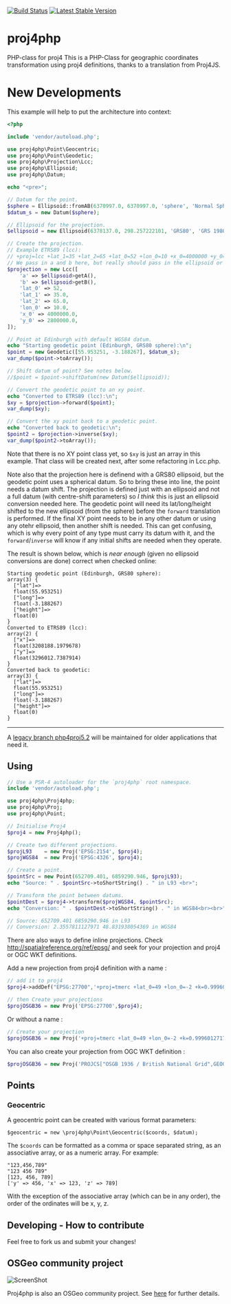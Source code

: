 [![Build Status](https://img.shields.io/travis/proj4php/proj4php/master.svg)](https://travis-ci.org/proj4php/proj4php)
[![Latest Stable Version](https://img.shields.io/packagist/dt/proj4php/proj4php.svg)](https://packagist.org/packages/proj4php/proj4php)

# proj4php
PHP-class for proj4
This is a PHP-Class for geographic coordinates transformation using proj4 definitions,
thanks to a translation from Proj4JS. 

# New Developments

This example will help to put the architecture into context:

```php
<?php

include 'vendor/autoload.php';

use proj4php\Point\Geocentric;
use proj4php\Point\Geodetic;
use proj4php\Projection\Lcc;
use proj4php\Ellipsoid;
use proj4php\Datum;

echo "<pre>";

// Datum for the point.
$sphere = Ellipsoid::fromAB(6370997.0, 6370997.0, 'sphere', 'Normal Sphere (r=6370997)');
$datum_s = new Datum($sphere);

// Ellipsoid for the projection.
$ellipsoid = new Ellipsoid(6378137.0, 298.257222101, 'GRS80', 'GRS 1980 (IUGG, 1980)');

// Create the projection.
// Example ETRS89 (lcc):
// +proj=lcc +lat_1=35 +lat_2=65 +lat_0=52 +lon_0=10 +x_0=4000000 +y_0=2800000 +ellps=GRS80 +units=m +no_defs 
// We pass in a and b here, but really should pass in the ellipsoid or datum.
$projection = new Lcc([
    'a' => $ellipsoid>getA(),
    'b' => $ellipsoid>getB(),
    'lat_0' => 52,
    'lat_1' => 35.0,
    'lat_2' => 65.0,
    'lon_0' => 10.0,
    'x_0' => 4000000.0,
    'y_0' => 2800000.0,
]);

// Point at Edinburgh with default WGS84 datum.
echo "Starting geodetic point (Edinburgh, GRS80 sphere):\n";
$point = new Geodetic([55.953251, -3.188267], $datum_s);
var_dump($point->toArray());

// Shift datum of point? See notes below.
//$point = $point->shiftDatum(new Datum($ellipsoid));

// Convert the geodetic point to an xy point.
echo "Converted to ETRS89 (lcc):\n";
$xy = $projection->forward($point);
var_dump($xy);

// Convert the xy point back to a geodetic point.
echo "Converted back to geodetic:\n";
$point2 = $projection->inverse($xy);
var_dump($point2->toArray());
```

Note that there is no XY point class yet, so `$xy` is just an array in this example.
That class will be created next, after some refactoring in Lcc.php.

Note also that the projection here is definend with a GRS80 ellipsoid, but the geodetic point
uses a spherical datum. So to bring these into line, the point
needs a datum shift. The projection is defined just with an ellipsoid and not a full datum
(with centre-shift parameters) so *I think* this is just an ellipsoid conversion needed
here. The geodetic point will need its lat/long/height shifted to the new ellipsoid
(from the sphere) before the `forward` translation is performed. If the final XY point needs
to be in any other datum or using any otehr ellipsoid, then another shift is needed.
This can get confusing, which is why every point of any type must carry its datum with
it, and the `forward`/`inverse` will know if any initial shifts are needed when they
operate.

The result is shown below, which is *near enough* (given no ellipsoid conversions are
done) correct when checked online:

```
Starting geodetic point (Edinburgh, GRS80 sphere):
array(3) {
  ["lat"]=>
  float(55.953251)
  ["long"]=>
  float(-3.188267)
  ["height"]=>
  float(0)
}
Converted to ETRS89 (lcc):
array(2) {
  ["x"]=>
  float(3208188.1979678)
  ["y"]=>
  float(3296012.7387914)
}
Converted back to geodetic:
array(3) {
  ["lat"]=>
  float(55.953251)
  ["long"]=>
  float(-3.188267)
  ["height"]=>
  float(0)
}
```

----

A [legacy branch php4proj5.2](https://github.com/proj4php/proj4php/tree/proj4php5.2) will be
maintained for older applications that need it.

## Using

```php
// Use a PSR-4 autoloader for the `proj4php` root namespace.
include 'vendor/autoload.php';

use proj4php\Proj4php;
use proj4php\Proj;
use proj4php\Point;

// Initialise Proj4
$proj4 = new Proj4php();

// Create two different projections.
$projL93    = new Proj('EPSG:2154', $proj4);
$projWGS84  = new Proj('EPSG:4326', $proj4);

// Create a point.
$pointSrc = new Point(652709.401, 6859290.946, $projL93);
echo "Source: " . $pointSrc->toShortString() . " in L93 <br>";

// Transform the point between datums.
$pointDest = $proj4->transform($projWGS84, $pointSrc);
echo "Conversion: " . $pointDest->toShortString() . " in WGS84<br><br>";

// Source: 652709.401 6859290.946 in L93
// Conversion: 2.3557811127971 48.831938054369 in WGS84
```

There are also ways to define inline projections.
Check http://spatialreference.org/ref/epsg/ and seek for your projection and proj4 or OGC WKT definitions.

Add a new projection from proj4 definition with a name :
```php
// add it to proj4
$proj4->addDef("EPSG:27700",'+proj=tmerc +lat_0=49 +lon_0=-2 +k=0.9996012717 +x_0=400000 +y_0=-100000 +ellps=airy +datum=OSGB36 +units=m +no_defs');

// then Create your projections
$projOSGB36 = new Proj('EPSG:27700',$proj4);
```

Or without a name :
```php
// Create your projection
$projOSGB36 = new Proj('+proj=tmerc +lat_0=49 +lon_0=-2 +k=0.9996012717 +x_0=400000 +y_0=-100000 +ellps=airy +datum=OSGB36 +units=m +no_defs',$proj4);
```

You can also create your projection from OGC WKT definition :
```php
$projOSGB36 = new Proj('PROJCS["OSGB 1936 / British National Grid",GEOGCS["OSGB 1936",DATUM["OSGB_1936",SPHEROID["Airy 1830",6377563.396,299.3249646,AUTHORITY["EPSG","7001"]],AUTHORITY["EPSG","6277"]],PRIMEM["Greenwich",0,AUTHORITY["EPSG","8901"]],UNIT["degree",0.01745329251994328,AUTHORITY["EPSG","9122"]],AUTHORITY["EPSG","4277"]],UNIT["metre",1,AUTHORITY["EPSG","9001"]],PROJECTION["Transverse_Mercator"],PARAMETER["latitude_of_origin",49],PARAMETER["central_meridian",-2],PARAMETER["scale_factor",0.9996012717],PARAMETER["false_easting",400000],PARAMETER["false_northing",-100000],AUTHORITY["EPSG","27700"],AXIS["Easting",EAST],AXIS["Northing",NORTH]]',$proj4);
```

## Points

### Geocentric

A geocentric point can be created with various format parameters:

    $geocentric = new \proj4php\Point\Geocentric($coords, $datum);

The `$coords` can be formatted as a comma or space separated string,
as an associative array, or as a numeric array. For example:

    "123,456,789"
    "123 456 789"
    [123, 456, 789]
    ['y' => 456, 'x' => 123, 'z' => 789]

With the exception of the associative array (which can be in any order),
the order of the ordinates will be x, y, z.

## Developing - How to contribute

Feel free to fork us and submit your changes!

## OSGeo community project

![ScreenShot](https://wiki.osgeo.org/images/8/80/OSGeo_community.png)

Proj4php is also an OSGeo community project. See [here](https://wiki.osgeo.org/wiki/OSGeo_Community_Projects) for further details.
